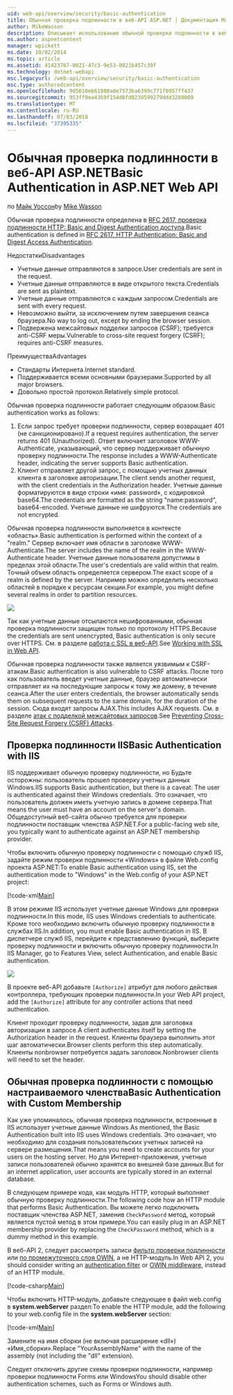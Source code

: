 ```yaml
---
uid: web-api/overview/security/basic-authentication
title: Обычная проверка подлинности в веб-API ASP.NET | Документация Майкрософт
author: MikeWasson
description: Описывает использование обычной проверки подлинности в веб-API ASP.NET.
ms.author: aspnetcontent
manager: wpickett
ms.date: 10/02/2014
ms.topic: article
ms.assetid: 41423767-0021-47c3-9e53-0021b457c39f
ms.technology: dotnet-webapi
msc.legacyurl: /web-api/overview/security/basic-authentication
msc.type: authoredcontent
ms.openlocfilehash: 9d5610eb61088a8e7573ba6399c771f0957ff437
ms.sourcegitcommit: 953ff9ea4369f154d6fd0239599279ddd3280009
ms.translationtype: MT
ms.contentlocale: ru-RU
ms.lasthandoff: 07/03/2018
ms.locfileid: "37395335"
---
```

<a name="basic-authentication-in-aspnet-web-api"></a><span data-ttu-id="be382-103">Обычная проверка подлинности в веб-API ASP.NET</span><span class="sxs-lookup"><span data-stu-id="be382-103">Basic Authentication in ASP.NET Web API</span></span>
====================
<span data-ttu-id="be382-104">по [Майк Уоссон](https://github.com/MikeWasson)</span><span class="sxs-lookup"><span data-stu-id="be382-104">by [Mike Wasson](https://github.com/MikeWasson)</span></span>

<span data-ttu-id="be382-105">Обычная проверка подлинности определена в [RFC 2617, проверка подлинности HTTP: Basic and Digest Authentication доступа](http://www.ietf.org/rfc/rfc2617.txt).</span><span class="sxs-lookup"><span data-stu-id="be382-105">Basic authentication is defined in [RFC 2617, HTTP Authentication: Basic and Digest Access Authentication](http://www.ietf.org/rfc/rfc2617.txt).</span></span>

<span data-ttu-id="be382-106">Недостатки</span><span class="sxs-lookup"><span data-stu-id="be382-106">Disadvantages</span></span>

- <span data-ttu-id="be382-107">Учетные данные отправляются в запросе.</span><span class="sxs-lookup"><span data-stu-id="be382-107">User credentials are sent in the request.</span></span>
- <span data-ttu-id="be382-108">Учетные данные отправляются в виде открытого текста.</span><span class="sxs-lookup"><span data-stu-id="be382-108">Credentials are sent as plaintext.</span></span>
- <span data-ttu-id="be382-109">Учетные данные отправляются с каждым запросом.</span><span class="sxs-lookup"><span data-stu-id="be382-109">Credentials are sent with every request.</span></span>
- <span data-ttu-id="be382-110">Невозможно выйти, за исключением путем завершения сеанса браузера.</span><span class="sxs-lookup"><span data-stu-id="be382-110">No way to log out, except by ending the browser session.</span></span>
- <span data-ttu-id="be382-111">Подвержена межсайтовых подделки запросов (CSRF); требуется anti-CSRF меры.</span><span class="sxs-lookup"><span data-stu-id="be382-111">Vulnerable to cross-site request forgery (CSRF); requires anti-CSRF measures.</span></span>

<span data-ttu-id="be382-112">Преимущества</span><span class="sxs-lookup"><span data-stu-id="be382-112">Advantages</span></span>

- <span data-ttu-id="be382-113">Стандарты Интернета.</span><span class="sxs-lookup"><span data-stu-id="be382-113">Internet standard.</span></span>
- <span data-ttu-id="be382-114">Поддерживается всеми основными браузерами.</span><span class="sxs-lookup"><span data-stu-id="be382-114">Supported by all major browsers.</span></span>
- <span data-ttu-id="be382-115">Довольно простой протокол.</span><span class="sxs-lookup"><span data-stu-id="be382-115">Relatively simple protocol.</span></span>

<span data-ttu-id="be382-116">Обычная проверка подлинности работает следующим образом:</span><span class="sxs-lookup"><span data-stu-id="be382-116">Basic authentication works as follows:</span></span>

1. <span data-ttu-id="be382-117">Если запрос требует проверки подлинности, сервер возвращает 401 (не санкционировано).</span><span class="sxs-lookup"><span data-stu-id="be382-117">If a request requires authentication, the server returns 401 (Unauthorized).</span></span> <span data-ttu-id="be382-118">Ответ включает заголовок WWW-Authenticate, указывающий, что сервер поддерживает обычную проверку подлинности.</span><span class="sxs-lookup"><span data-stu-id="be382-118">The response includes a WWW-Authenticate header, indicating the server supports Basic authentication.</span></span>
2. <span data-ttu-id="be382-119">Клиент отправляет другой запрос, с помощью учетных данных клиента в заголовке авторизации.</span><span class="sxs-lookup"><span data-stu-id="be382-119">The client sends another request, with the client credentials in the Authorization header.</span></span> <span data-ttu-id="be382-120">Учетные данные форматируются в виде строки «имя: password», с кодировкой base64.</span><span class="sxs-lookup"><span data-stu-id="be382-120">The credentials are formatted as the string "name:password", base64-encoded.</span></span> <span data-ttu-id="be382-121">Учетные данные не шифруются.</span><span class="sxs-lookup"><span data-stu-id="be382-121">The credentials are not encrypted.</span></span>

<span data-ttu-id="be382-122">Обычная проверка подлинности выполняется в контексте «область».</span><span class="sxs-lookup"><span data-stu-id="be382-122">Basic authentication is performed within the context of a "realm."</span></span> <span data-ttu-id="be382-123">Сервер включает имя области в заголовке WWW-Authenticate.</span><span class="sxs-lookup"><span data-stu-id="be382-123">The server includes the name of the realm in the WWW-Authenticate header.</span></span> <span data-ttu-id="be382-124">Учетные данные пользователя допустимы в пределах этой области.</span><span class="sxs-lookup"><span data-stu-id="be382-124">The user's credentials are valid within that realm.</span></span> <span data-ttu-id="be382-125">Точный объем область определяется сервером.</span><span class="sxs-lookup"><span data-stu-id="be382-125">The exact scope of a realm is defined by the server.</span></span> <span data-ttu-id="be382-126">Например можно определить несколько областей в порядке к ресурсам секции.</span><span class="sxs-lookup"><span data-stu-id="be382-126">For example, you might define several realms in order to partition resources.</span></span>

![](basic-authentication/_static/image1.png)

<span data-ttu-id="be382-127">Так как учетные данные отсылаются нешифрованными, обычная проверка подлинности защищен только по протоколу HTTPS.</span><span class="sxs-lookup"><span data-stu-id="be382-127">Because the credentials are sent unencrypted, Basic authentication is only secure over HTTPS.</span></span> <span data-ttu-id="be382-128">См. в разделе [работа с SSL в веб-API](working-with-ssl-in-web-api.md).</span><span class="sxs-lookup"><span data-stu-id="be382-128">See [Working with SSL in Web API](working-with-ssl-in-web-api.md).</span></span>

<span data-ttu-id="be382-129">Обычная проверка подлинности также является уязвимым к CSRF-атакам.</span><span class="sxs-lookup"><span data-stu-id="be382-129">Basic authentication is also vulnerable to CSRF attacks.</span></span> <span data-ttu-id="be382-130">После того как пользователь введет учетные данные, браузер автоматически отправляет их на последующие запросы к тому же домену, в течение сеанса.</span><span class="sxs-lookup"><span data-stu-id="be382-130">After the user enters credentials, the browser automatically sends them on subsequent requests to the same domain, for the duration of the session.</span></span> <span data-ttu-id="be382-131">Сюда входят запросы AJAX.</span><span class="sxs-lookup"><span data-stu-id="be382-131">This includes AJAX requests.</span></span> <span data-ttu-id="be382-132">См. в разделе [атак с подделкой межсайтовых запросов](preventing-cross-site-request-forgery-csrf-attacks.md).</span><span class="sxs-lookup"><span data-stu-id="be382-132">See [Preventing Cross-Site Request Forgery (CSRF) Attacks](preventing-cross-site-request-forgery-csrf-attacks.md).</span></span>

## <a name="basic-authentication-with-iis"></a><span data-ttu-id="be382-133">Проверка подлинности IIS</span><span class="sxs-lookup"><span data-stu-id="be382-133">Basic Authentication with IIS</span></span>

<span data-ttu-id="be382-134">IIS поддерживает обычную проверку подлинности, но Будьте осторожны: пользователь прошел проверку учетных данных Windows.</span><span class="sxs-lookup"><span data-stu-id="be382-134">IIS supports Basic authentication, but there is a caveat: The user is authenticated against their Windows credentials.</span></span> <span data-ttu-id="be382-135">Это означает, что пользователь должен иметь учетную запись в домене сервера.</span><span class="sxs-lookup"><span data-stu-id="be382-135">That means the user must have an account on the server's domain.</span></span> <span data-ttu-id="be382-136">Общедоступный веб-сайта обычно требуется для проверки подлинности поставщик членства ASP.NET.</span><span class="sxs-lookup"><span data-stu-id="be382-136">For a public-facing web site, you typically want to authenticate against an ASP.NET membership provider.</span></span>

<span data-ttu-id="be382-137">Чтобы включить обычную проверку подлинности с помощью служб IIS, задайте режим проверки подлинности «Windows» в файле Web.config проекта ASP.NET:</span><span class="sxs-lookup"><span data-stu-id="be382-137">To enable Basic authentication using IIS, set the authentication mode to "Windows" in the Web.config of your ASP.NET project:</span></span>

[!code-xml[Main](basic-authentication/samples/sample1.xml)]

<span data-ttu-id="be382-138">В этом режиме IIS использует учетные данные Windows для проверки подлинности.</span><span class="sxs-lookup"><span data-stu-id="be382-138">In this mode, IIS uses Windows credentials to authenticate.</span></span> <span data-ttu-id="be382-139">Кроме того необходимо включить обычную проверку подлинности в службах IIS.</span><span class="sxs-lookup"><span data-stu-id="be382-139">In addition, you must enable Basic authentication in IIS.</span></span> <span data-ttu-id="be382-140">В диспетчере служб IIS, перейдите к представлению функций, выберите проверку подлинности и включить обычную проверку подлинности.</span><span class="sxs-lookup"><span data-stu-id="be382-140">In IIS Manager, go to Features View, select Authentication, and enable Basic authentication.</span></span>

![](basic-authentication/_static/image2.png)

<span data-ttu-id="be382-141">В проекте веб-API добавьте `[Authorize]` атрибут для любого действия контроллера, требующих проверки подлинности.</span><span class="sxs-lookup"><span data-stu-id="be382-141">In your Web API project, add the `[Authorize]` attribute for any controller actions that need authentication.</span></span>

<span data-ttu-id="be382-142">Клиент проходит проверку подлинности, задав для заголовка авторизации в запросе.</span><span class="sxs-lookup"><span data-stu-id="be382-142">A client authenticates itself by setting the Authorization header in the request.</span></span> <span data-ttu-id="be382-143">Клиенты браузера выполнить этот шаг автоматически.</span><span class="sxs-lookup"><span data-stu-id="be382-143">Browser clients perform this step automatically.</span></span> <span data-ttu-id="be382-144">Клиенты nonbrowser потребуется задать заголовок.</span><span class="sxs-lookup"><span data-stu-id="be382-144">Nonbrowser clients will need to set the header.</span></span>

## <a name="basic-authentication-with-custom-membership"></a><span data-ttu-id="be382-145">Обычная проверка подлинности с помощью настраиваемого членства</span><span class="sxs-lookup"><span data-stu-id="be382-145">Basic Authentication with Custom Membership</span></span>

<span data-ttu-id="be382-146">Как уже упоминалось, обычная проверка подлинности, встроенные в IIS использует учетные данные Windows.</span><span class="sxs-lookup"><span data-stu-id="be382-146">As mentioned, the Basic Authentication built into IIS uses Windows credentials.</span></span> <span data-ttu-id="be382-147">Это означает, что необходимо для создания пользовательских учетных записей на сервере размещения.</span><span class="sxs-lookup"><span data-stu-id="be382-147">That means you need to create accounts for your users on the hosting server.</span></span> <span data-ttu-id="be382-148">Но для Интернет-приложения, учетные записи пользователей обычно хранятся во внешней базе данных.</span><span class="sxs-lookup"><span data-stu-id="be382-148">But for an internet application, user accounts are typically stored in an external database.</span></span>

<span data-ttu-id="be382-149">В следующем примере кода, как модуль HTTP, который выполняет обычную проверку подлинности.</span><span class="sxs-lookup"><span data-stu-id="be382-149">The following code how an HTTP module that performs Basic Authentication.</span></span> <span data-ttu-id="be382-150">Вы можете легко подключить поставщик членства ASP.NET, заменив `CheckPassword` метод, который является пустой метод в этом примере.</span><span class="sxs-lookup"><span data-stu-id="be382-150">You can easily plug in an ASP.NET membership provider by replacing the `CheckPassword` method, which is a dummy method in this example.</span></span>

<span data-ttu-id="be382-151">В веб-API 2, следует рассмотреть записи [фильтр проверки подлинности](authentication-filters.md) или [по промежуточного слоя OWIN](../../../aspnet/overview/owin-and-katana/index.md), а не HTTP-модуль.</span><span class="sxs-lookup"><span data-stu-id="be382-151">In Web API 2, you should consider writing an [authentication filter](authentication-filters.md) or [OWIN middleware](../../../aspnet/overview/owin-and-katana/index.md), instead of an HTTP module.</span></span>

[!code-csharp[Main](basic-authentication/samples/sample2.cs)]

<span data-ttu-id="be382-152">Чтобы включить HTTP-модуль, добавьте следующее в файл web.config в **system.webServer** раздел:</span><span class="sxs-lookup"><span data-stu-id="be382-152">To enable the HTTP module, add the following to your web.config file in the **system.webServer** section:</span></span>

[!code-xml[Main](basic-authentication/samples/sample3.xml?highlight=4)]

<span data-ttu-id="be382-153">Замените на имя сборки (не включая расширение «dll») «Имя_сборки».</span><span class="sxs-lookup"><span data-stu-id="be382-153">Replace "YourAssemblyName" with the name of the assembly (not including the "dll" extension).</span></span>

<span data-ttu-id="be382-154">Следует отключить другие схемы проверки подлинности, например проверки подлинности Forms или Windows</span><span class="sxs-lookup"><span data-stu-id="be382-154">You should disable other authentication schemes, such as Forms or Windows auth.</span></span>
